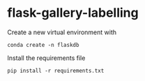 # flask-gallery-labelling

Create a new virtual environment with 

  `conda create -n flaskdb`
  
Install the requirements file

  `pip install -r requirements.txt`
